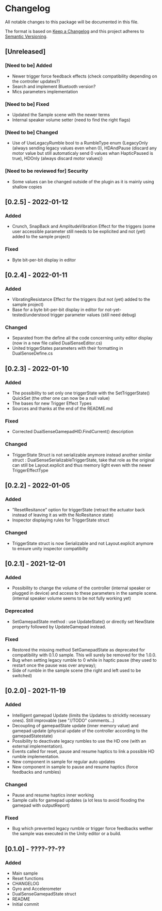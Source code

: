 # Changelog
All notable changes to this package will be documented in this file.

The format is based on [Keep a Changelog](http://keepachangelog.com/en/1.0.0/)
and this project adheres to [Semantic Versioning](http://semver.org/spec/v2.0.0.html).

## [Unreleased]

### [Need to be] Added
- Newer trigger force feedback effects (check compatibility depending on the controller updates?)
- Search and implement Bluetooth version?
- Mics parameters implementation

### [Need to be] Fixed
- Updated the Sample scene with the newer terms
- Internal speaker volume setter (need to find the right flags)

### [Need to be] Changed
- Use of UseLegacyRumble bool to a RumbleType enum {LegacyOnly (always sending legacy values even when 0), HDAndPause (discard any motor value but still automaticaly send 0 values whan HapticPaused is true), HDOnly (always discard motor values)}

### [Need to be reviewed for] Security
- Some values can be changed outside of the plugin as it is mainly using shallow copies


## [0.2.5] - 2022-01-12

### Added
- Crunch, SnapBack and AmplitudeVibration Effect for the triggers (some user accessible parameter still needs to be explicited and not (yet) added to the sample project)

### Fixed
- Byte bit-per-bit display in editor


## [0.2.4] - 2022-01-11

### Added
- VibratingResistance Effect for the triggers (but not (yet) added to the sample project)
- Base for a byte bit-per-bit display in editor for not-yet-tested/understood trigger parameter values (still need debug)

### Changed
- Separated from the define all the code concerning unity editor display (now in a new file called DualSenseEditor.cs)
- United triggerStates parameters with their formatting in DualSenseDefine.cs


## [0.2.3] - 2022-01-10

### Added
- The possibility to set only one triggerState with the SetTriggerState() QuickSet (the other one can now be a null value)
- The bases for new Trigger Effect Types
- Sources and thanks at the end of the README.md

### Fixed
- Corrected DualSenseGamepadHID.FindCurrent() description

### Changed 
- TriggerState Struct is not serializable anymore instead another similar struct : DualSenseSerializableTriggerState, take that role as the original can still be Layout.explicit and thus memory light even with the newer TriggerEffectType


## [0.2.2] - 2022-01-05

### Added
- "ResetResitance" option for triggerState (retract the actuator back instead of leaving it as with the NoResitance state)
- Inspector displaying rules for TriggerState struct

### Changed
- TriggerState struct is now Serializable and not Layout.explicit anymore to ensure unity inspector compatibilty


## [0.2.1] - 2021-12-01

### Added
- Possibility to change the volume of the controller (internal speaker or plugged in device) and access to these parameters in the sample scene. (internal speaker volume seems to be not fully working yet)

### Deprecated
- SetGamepadState method : use UpdateState() or directly set NewState property followed by UpdateGamepad instead.

### Fixed
- Restored the missing method SetGamepadState as deprecated for compatibility with 0.1.0 sample. This will surely be removed for the 1.0.0.
- Bug when setting legacy rumble to 0 while in haptic pause (they used to restart once the pause was over anyway);
- Side of rumble in the sample scene (the right and left used to be switched) 


## [0.2.0] - 2021-11-19

### Added
- Intelligent gamepad Update (limits the Updates to stricktly necessary ones). Still improvable (see "//TODO" comments...)
- Decoupling of gamepadState update (inner memory value) and gamepad update (physical update of the controller according to the gamepadStatestate)
- Possibility to deactivate legacy rumbles to use the HD one (with an external implementation).
- Events called for reset, pause and resume haptics to link a possible HD rumble implementation.
- New component in sample for regular auto updates
- New component in sample to pause and resume haptics (force feedbacks and rumbles)

### Changed
- Pause and resume haptics inner working
- Sample calls for gamepad updates (a lot less to avoid flooding the gamepad with outputReport)

### Fixed
- Bug which prevented legacy rumble or trigger force feedbacks wether the sample was executed in the Unity editor or a build.


## [0.1.0] - ????-??-??

### Added
- Main sample
- Reset functions
- CHANGELOG
- Gyro and Accelerometer
- DualSenseGamepadState struct
- README
- Initial commit

